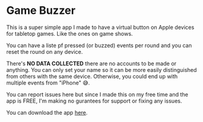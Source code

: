# Game Buzzer

This is a super simple app I made to have a virtual button on Apple devices for tabletop games. Like the ones on game shows.

You can have a liste pf pressed (or buzzed) events per round and you can reset the round on any device.

There's **NO DATA COLLECTED** there are no accounts to be made or anything. You can only set your name so it can be more easily distinguished from others with the same device. Otherwise, you could end up with multiple events from "iPhone" 😅.

You can report issues here but since I made this on my free time and the app is FREE, I'm making no gurantees for support or fixing any issues.

You can download the app [here](https://apps.apple.com/us/app/local-game-buzzer/id6463314943).


